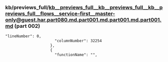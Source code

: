 ### kb/previews_full/kb__previews_full__kb__previews_full__kb__previews_full__flows__service-first__master-only@guest.har.part080.md.part001.md.part001.md.part001.md (part 002)

```md
"lineNumber": 0,
                      "columnNumber": 32254
                    },
                    {
                      "functionName": "",
      
```

```
